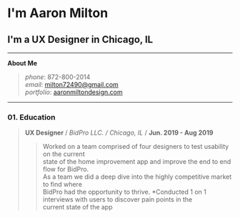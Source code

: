 # I'm Aaron Milton
## I'm a UX Designer in Chicago, IL

-----------------------------
**About Me**
> *phone*: 872-800-2014 </br>
> *email*: [milton72490@gmail.com](mailto:milton72490@gmail.com) </br>
> *portfolio*: [aaronmiltondesign.com](https://www.aaronmiltondesign.com)
-----------------------------
### 01. Education
> **UX Designer** / *BidPro LLC. / Chicago, IL* / __Jun. 2019 - Aug 2019__
>>Worked on a team comprised of four designers to test usability on the current </br> state of the home improvement app and improve the end to end flow for BidPro. </br> As a team we did a deep dive into the highly competitive market to find where </br> BidPro had the opportunity to thrive. 
>> *Conducted 1 on 1 interviews with users to discover pain points in the </br> current state of the app
